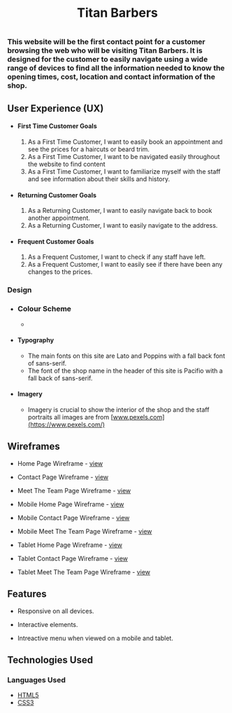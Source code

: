 <h1 align="center">Titan Barbers<h1>


### This website will be the first contact point for a customer browsing the web who will be visiting Titan Barbers. It is designed for the customer to easily navigate using a wide range of devices to find all the information needed to know the opening times, cost, location and contact information of the shop.

## User Experience (UX)

-  #### First Time Customer Goals

    1. As a First Time Customer, I want to easily book an appointment and see the prices for a haircuts or beard trim.
    2. As a First Time Customer, I want to be navigated easily throughout the website to find content
    3. As a First Time Customer, I want to familiarize myself with the staff and see information about their skills and history.

-   #### Returning Customer Goals

    1. As a Returning Customer, I want to easily navigate back to book another appointment.
    2. As a Returning Customer, I want to easily navigate to the address.

-   #### Frequent Customer Goals

    1. As a Frequent Customer, I want to check if any staff have left.
    2. As a Frequent Customer, I want to easily see if there have been any changes to the prices.

### Design

-  ### Colour Scheme

      - 

-   #### Typography

     -   The main fonts on this site are Lato and Poppins with a fall back font of sans-serif.
     -	 The font of the shop name in the header of this site is Pacifio with a fall back of sans-serif.

-   #### Imagery

     -   Imagery is crucial to show the interior of the shop and the staff portraits all images are from [www.pexels.com](https://www.pexels.com/)

## Wireframes

- Home Page Wireframe - [view](https://i.imgur.com/W0RLxgA.png)

- Contact Page Wireframe - [view](https://i.imgur.com/GUh6KQx.png)

- Meet The Team Page Wireframe - [view](https://i.imgur.com/CSO6rDT.png)

- Mobile Home Page Wireframe - [view](https://i.imgur.com/yhaQjFW.png)

- Mobile Contact Page Wireframe - [view](https://i.imgur.com/8l61xOI.png)

- Mobile Meet The Team Page Wireframe - [view](https://i.imgur.com/HGTtCxQ.png)

- Tablet Home Page Wireframe - [view](https://i.imgur.com/tLK042u.png)

- Tablet Contact Page Wireframe - [view](https://i.imgur.com/1pcc6le.png)

- Tablet Meet The Team Page Wireframe - [view](https://i.imgur.com/cd99Jq0.png)

## Features

-   Responsive on all devices.

-   Interactive elements.

-   Intreactive menu when viewed on a mobile and tablet.

## Technologies Used

### Languages Used

-   [HTML5](https://en.wikipedia.org/wiki/HTML5)
-   [CSS3](https://en.wikipedia.org/wiki/Cascading_Style_Sheets)